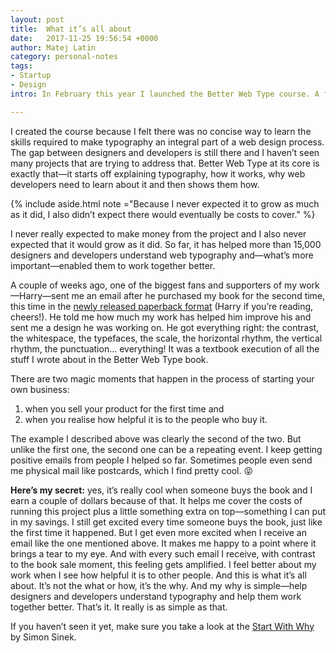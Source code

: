 ```yaml
---
layout: post
title:  What it’s all about
date:   2017-11-25 19:56:54 +0000
author: Matej Latin
category: personal-notes
tags:
- Startup
- Design
intro: In February this year I launched the Better Web Type course. A few lessons about typography that would help designers and developers learn what typography is and how it can be done well on the web.

---
```


I created the course because I felt there was no concise way to learn the skills required to make typography an integral part of a web design process. The gap between designers and developers is still there and I haven’t seen many projects that are trying to address that. Better Web Type at its core is exactly that—it starts off explaining typography, how it works, why web developers need to learn about it and then shows them how. 

{% include aside.html note ="Because I never expected it to grow as much as it did, I also didn’t expect there would eventually be costs to cover." %}

I never really expected to make money from the project and I also never expected that it would grow as it did. So far, it has helped more than 15,000 designers and developers understand web typography and—what’s more important—enabled them to work together better. 

A couple of weeks ago, one of the biggest fans and supporters of my work—Harry—sent me an email after he purchased my book for the second time, this time in the [newly released paperback format](https://betterwebtype.com/web-typography-book) (Harry if you’re reading, cheers!). He told me how much my work has helped him improve his and sent me a design he was working on. He got everything right: the contrast, the whitespace, the typefaces, the scale, the horizontal rhythm, the vertical rhythm, the punctuation… everything! It was a textbook execution of all the stuff I wrote about in the Better Web Type book. 

There are two magic moments that happen in the process of starting your own business: 
1. when you sell your product for the first time and 
2. when you realise how helpful it is to the people who buy it. 

The example I described above was clearly the second of the two. But unlike the first one, the second one can be a repeating event. I keep getting positive emails from people I helped so far. Sometimes people even send me physical mail like postcards, which I find pretty cool. :stuck_out_tongue_closed_eyes:

**Here’s my secret:** yes, it’s really cool when someone buys the book and I earn a couple of dollars because of that. It helps me cover the costs of running this project plus a little something extra on top—something I can put in my savings. I still get excited every time someone buys the book, just like the first time it happened. But I get even more excited when I receive an email like the one mentioned above. It makes me happy to a point where it brings a tear to my eye. And with every such email I receive, with contrast to the book sale moment, this feeling gets amplified. I feel better about my work when I see how helpful it is to other people. And this is what it’s all about. It’s not the what or how, it’s the why. And my why is simple—help designers and developers understand typography and help them work together better. That’s it. It really is as simple as that.

If you haven’t seen it yet, make sure you take a look at the [Start With Why](https://www.youtube.com/watch?v=u4ZoJKF_VuA&t=6s) by Simon Sinek.